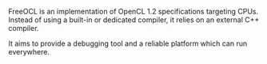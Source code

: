 FreeOCL is an implementation of OpenCL 1.2 specifications targeting CPUs. Instead of using a built-in or dedicated compiler, it relies on an external C++ compiler.

It aims to provide a debugging tool and a reliable platform which can run everywhere.